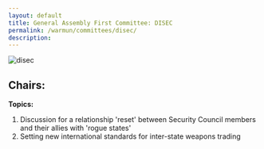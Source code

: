 ```yaml
---
layout: default
title: General Assembly First Committee: DISEC
permalink: /warmun/committees/disec/
description:
---
```

![disec](https://user-images.githubusercontent.com/55463665/138574150-7ab72d94-1100-48cf-b539-6a22d89993bc.jpg)
## Chairs:
<b>Topics:</b>
  1. Discussion for a relationship 'reset' between Security Council members and their allies with 'rogue states'
  2. Setting new international standards for inter-state weapons trading
